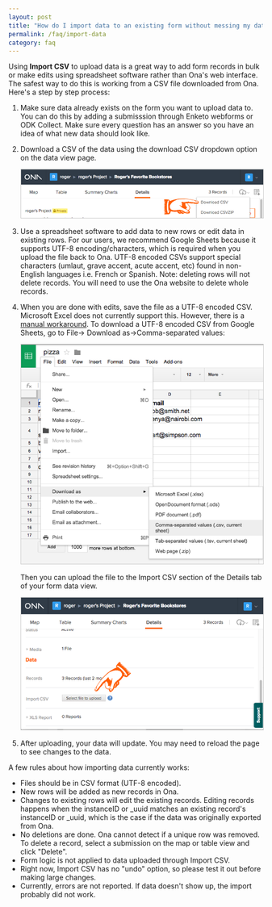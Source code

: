 ```yaml
---
layout: post
title: "How do I import data to an existing form without messing my data up?"
permalink: /faq/import-data
category: faq
---
```


Using **Import CSV** to upload data is a great way to add form records in bulk or make edits using spreadsheet software rather than Ona's web interface. The safest way to do this is working from a CSV file downloaded from Ona. Here's a step by step process:

1. Make sure data already exists on the form you want to upload data to. You can do this by adding a submisssion through Enketo webforms or ODK Collect. Make sure every question has an answer so you have an idea of what new data should look like.

2. Download a CSV of the data using the download CSV dropdown option on the data view page.

    <img src="/content/screenshots/faq_upload_csv_01.png" width="568px" style="border: 1px solid #cccccc;">

3. Use a spreadsheet software to add data to new rows or edit data in existing rows. For our users, we recommend Google Sheets because it supports UTF-8 encoding/characters, which is required when you upload the file back to Ona. UTF-8 encoded CSVs support special characters (umlaut, grave accent, acute accent, etc) found in non-English languages i.e. French or Spanish. Note: deleting rows will not delete records. You will need to use the Ona website to delete whole records.


4.  When you are done with edits, save the file as a UTF-8 encoded CSV. Microsoft Excel does not currently support this. However, there is a [manual workaround](https://help.salesforce.com/apex/HTViewSolution?id=000003837&language=en_US). To download a UTF-8 encoded CSV from Google Sheets, go to File-> Download as->Comma-separated values:

    <img src="/content/screenshots/faq_upload_csv_03.png" width="500px" style="border: 1px solid #cccccc;">

    Then you can upload the file to the Import CSV section of the Details tab of your form data view.

    <img src="/content/screenshots/faq_upload_csv_02.png" width="568px" style="border: 1px solid #cccccc;">

5. After uploading, your data will update. You may need to reload the page to see changes to the data.

A few rules about how importing data currently works:

* Files should be in CSV format (UTF-8 encoded).
* New rows will be added as new records in Ona.
* Changes to existing rows will edit the existing records. Editing records happens when the instanceID or _uuid matches an existing record's instanceID or _uuid, which is the case if the data was originally exported from Ona.
* No deletions are done. Ona cannot detect if a unique row was removed. To delete a record, select a submission on the map or table view and click "Delete".
* Form logic is not applied to data uploaded through Import CSV.
* Right now, Import CSV has no "undo" option, so please test it out before making large changes.
* Currently, errors are not reported. If data doesn't show up, the import probably did not work.
